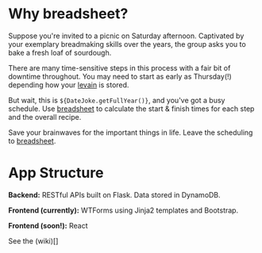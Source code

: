 # Why breadsheet?
Suppose you're invited to a picnic on Saturday afternoon.  Captivated by your exemplary breadmaking skills over the years, the group asks you to bake a fresh loaf of sourdough.

There are many time-sensitive steps in this process with a fair bit of downtime throughout.  You may need to start as early as Thursday(!) depending how your [levain](https://en.wikipedia.org/wiki/Sourdough#Starter) is stored.

But wait, this is `${DateJoke.getFullYear()}`, and you've got a busy schedule.  Use [breadsheet](http://breadsheet.com) to calculate the start & finish times for each step and the overall recipe.  

Save your brainwaves for the important things in life.  Leave the scheduling to [breadsheet](http://breadsheet.com).


# App Structure
**Backend:** RESTful APIs built on Flask.  Data stored in DynamoDB.

**Frontend (currently):** WTForms using Jinja2 templates and Bootstrap.

**Frontend (soon!):** React

See the (wiki)[]